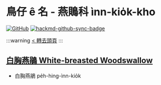 # 鳥仔 ê 名 - 燕鵙科 ìnn-kio̍k-kho

[![GitHub](https://img.shields.io/badge/GitHub-black?logo=github)](https://github.com/siansiansu/tsiau-a-e-mia)
[![hackmd-github-sync-badge](https://hackmd.io/2dfaPppCTqirisL_UsN-Yw/badge)](https://hackmd.io/2dfaPppCTqirisL_UsN-Yw)

:::warning
[< 轉去頭頁](https://hackmd.io/@siansiansu/Hy4VzNvha)
:::

## [白胸燕鵑 White-breasted Woodswallow](https://ebird.org/species/whbwoo4)

- 白胸燕鵑 pe̍h-hing-ìnn-kio̍k
